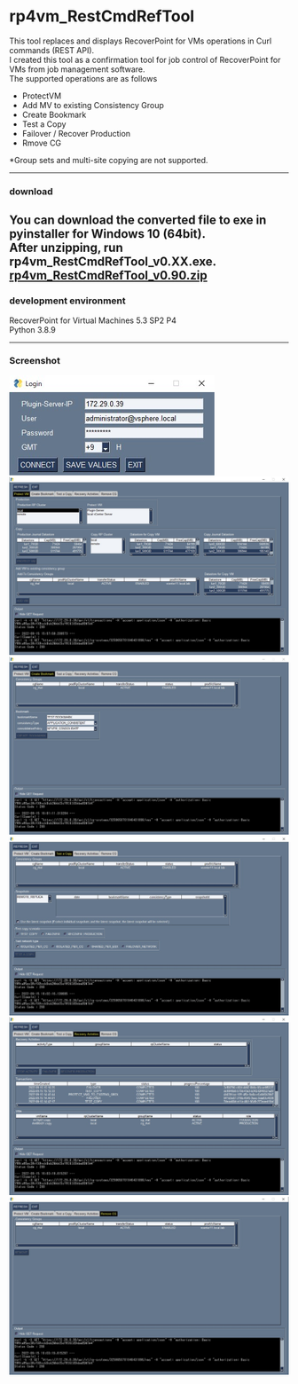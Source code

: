 # rp4vm_RestCmdRefTool

This tool replaces and displays RecoverPoint for VMs operations in Curl commands (REST API).  
I created this tool as a confirmation tool for job control of RecoverPoint for VMs from job management software.  
The supported operations are as follows
 - ProtectVM
 - Add MV to existing Consistency Group
 - Create Bookmark
 - Test a Copy
 - Failover / Recover Production
 - Rmove CG

*Group sets and multi-site copying are not supported.

---
### download

You can download the converted file to exe in pyinstaller for Windows 10 (64bit).  
After unzipping, run rp4vm_RestCmdRefTool_v0.XX.exe.  
[rp4vm_RestCmdRefTool_v0.90.zip](https://github.com/ss95089/rp4vm_RestCmdRefTool/blob/main/dist/rp4vm_RestCmdRefTool_v0.90.zip)
---
### development environment
RecoverPoint for Virtual Machines 5.3 SP2 P4  
Python 3.8.9  

---
### Screenshot
![login](image/screen0.jpg)    
![screen1](image/screen01.jpg)    
![screen2](image/screen02.jpg)    
![screen3](image/screen03.jpg)    
![screen4](image/screen04.jpg)    
![screen5](image/screen05.jpg)    
